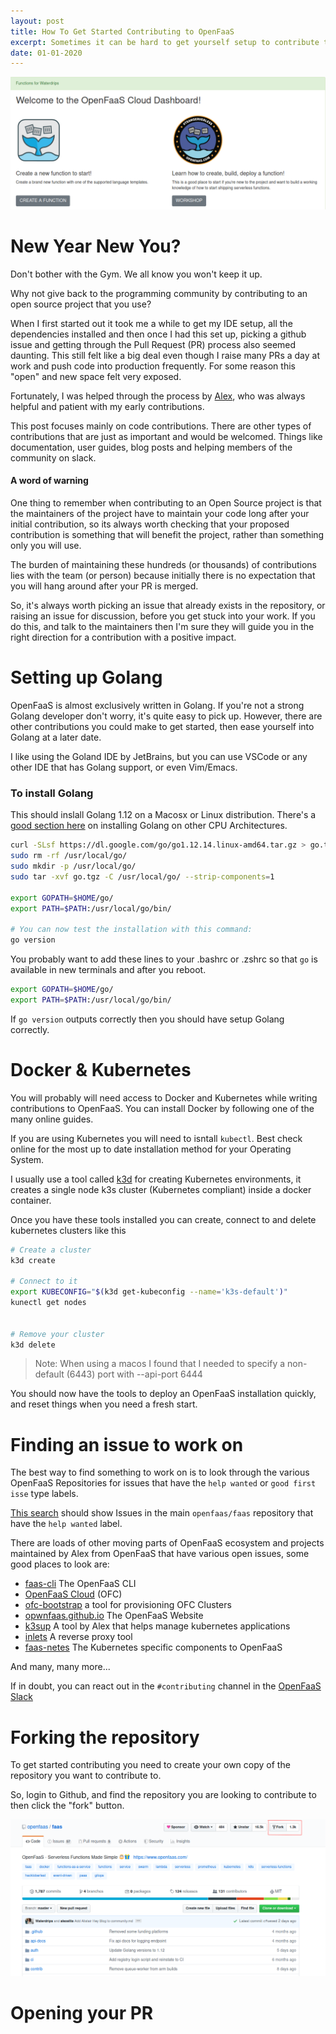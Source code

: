 ```yaml
---
layout: post
title: How To Get Started Contributing to OpenFaaS
excerpt: Sometimes it can be hard to get yourself setup to contribute to OpenSource. Especially if it requires running Kubernetes, Installing new programming languages and learning what maintainers expect.
date: 01-01-2020
---
```


![OpenFaaS Cloud Dashboard](/images/ofc-dashboard.png)

# New Year New You?
Don't bother with the Gym. We all know you won't keep it up. 

Why not give back to the programming community by contributing to an open source project that you use?

When I first started out it took me a while to get my IDE setup, all the dependencies installed and then once
I had this set up, picking a github issue and getting through the Pull Request (PR) process also seemed daunting. This 
still felt like a big deal even though I raise many PRs a day at work and push code into production frequently.
For some reason this "open" and new space felt very exposed.

Fortunately, I was helped through the process by [Alex](https://github.com/alexellis), who was always helpful and 
patient with my early contributions.

This post focuses mainly on code contributions. There are other types of contributions that are just as important and 
would be welcomed. Things like documentation, user guides, blog posts and helping members of the community on slack.

#### A word of warning

One thing to remember when contributing to an Open Source project is that the maintainers of the project have to
maintain your code long after your initial contribution, so its always worth checking that 
your proposed contribution is something that will benefit the project, rather than something only you will use.

The burden of maintaining these hundreds (or thousands) of contributions lies with the team (or person) because
initially there is no expectation that you will hang around after your PR is merged.

So, it's always worth picking an issue that already exists in the repository, or raising an issue for discussion, before
you get stuck into your work. If you do this, and talk to the maintainers then I'm sure they will guide you in the right
direction for a contribution with a positive impact.


# Setting up Golang

OpenFaaS is almost exclusively written in Golang. If you're not a strong Golang developer don't worry, it's quite easy to 
pick up. However, there are other contributions you could make to get started, then ease yourself into Golang at a later
date.

I like using the Goland IDE by JetBrains, but you can use VSCode or any other IDE that has Golang support, or even Vim/Emacs.

### To install Golang

This should inslall Golang 1.12 on a Macosx or Linux distribution. There's a [good section here](https://github.com/alexellis/faas-containerd#install-go-112-x86_64)
on installing Golang on other CPU Architectures. 


```sh
curl -SLsf https://dl.google.com/go/go1.12.14.linux-amd64.tar.gz > go.tgz
sudo rm -rf /usr/local/go/
sudo mkdir -p /usr/local/go/
sudo tar -xvf go.tgz -C /usr/local/go/ --strip-components=1

export GOPATH=$HOME/go/
export PATH=$PATH:/usr/local/go/bin/

# You can now test the installation with this command:
go version
```

You probably want to add these lines to your .bashrc or .zshrc so that `go` is available in new terminals and after you 
reboot.

```sh
export GOPATH=$HOME/go/
export PATH=$PATH:/usr/local/go/bin/
```

If `go version` outputs correctly then you should have setup Golang correctly.

# Docker & Kubernetes

You will probably will need access to Docker and Kubernetes while writing contributions to OpenFaaS. You can install 
Docker by following one of the many online guides. 

If you are using Kubernetes you will need to isntall `kubectl`. Best check online for the most up to date installation 
method for your Operating System.

I usually use a tool called [k3d](https://github.com/rancher/k3d) for creating Kubernetes environments, it creates a 
single node k3s cluster (Kubernetes compliant) inside a docker container. 

Once you have these tools installed you can create, connect to and delete kubernetes clusters like this

```sh
# Create a cluster
k3d create

# Connect to it
export KUBECONFIG="$(k3d get-kubeconfig --name='k3s-default')"
kunectl get nodes 


# Remove your cluster 
k3d delete
```

> Note: When using a macos I found that I needed to specify a non-default (6443) port with --api-port 6444 

You should now have the tools to deploy an OpenFaaS installation quickly, and reset things when you need a fresh start.

# Finding an issue to work on
The best way to find something to work on is to look through the various OpenFaaS Repositories for issues that have the 
`help wanted` or `good first isse` type labels. 

[This search](https://github.com/openfaas/faas/issues?q=is%3Aissue+is%3Aopen+label%3A%22help+wanted%22) should show 
Issues in the main `openfaas/faas` repository that have the `help wanted` label.

There are loads of other moving parts of OpenFaaS ecosystem and projects maintained by Alex from OpenFaaS that have 
various open issues, some good places to look are:

* [faas-cli](https://github.com/openfaas/faas-cli/issues?q=is%3Aissue+is%3Aopen+label%3A%22help+wanted%22) The OpenFaaS CLI
* [OpenFaaS Cloud](https://github.com/openfaas/openfaas-cloud/issues?q=is%3Aissue+is%3Aopen+label%3A%22help+wanted%22) (OFC) 
* [ofc-bootstrap]() a tool for provisioning OFC Clusters
* [opwnfaas.github.io](https://github.com/openfaas/openfaas.github.io/issues) The OpenFaaS Website
* [k3sup](https://github.com/alexellis/k3sup/issues) A tool by Alex that helps manage kubernetes applications
* [inlets](https://github.com/inlets/inlets) A reverse proxy tool
* [faas-netes](https://github.com/openfaas/faas-netes/issues) The Kubernetes specific components to OpenFaaS

And many, many more...

If in doubt, you can react out in the `#contributing` channel in the [OpenFaaS Slack](https://slack.openfaas.io)

# Forking the repository

To get started contributing you need to create your own copy of the repository you want to contribute to. 

So, login to Github, and find the repository you are looking to contribute to then click the "fork" button.

![Fork a github repository](/images/github-fork.png)

# Opening your PR

